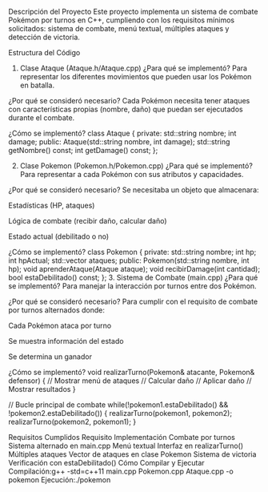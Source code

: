 Descripción del Proyecto
Este proyecto implementa un sistema de combate Pokémon por turnos en C++, cumpliendo con los requisitos mínimos solicitados: sistema de combate, menú textual, múltiples ataques y detección de victoria.

Estructura del Código
1. Clase Ataque (Ataque.h/Ataque.cpp)
¿Para qué se implementó?
Para representar los diferentes movimientos que pueden usar los Pokémon en batalla.

¿Por qué se consideró necesario?
Cada Pokémon necesita tener ataques con características propias (nombre, daño) que puedan ser ejecutados durante el combate.

¿Cómo se implementó?
class Ataque {
private:
    std::string nombre;
    int damage;
public:
    Ataque(std::string nombre, int damage);
    std::string getNombre() const;
    int getDamage() const;
};

2. Clase Pokemon (Pokemon.h/Pokemon.cpp)
¿Para qué se implementó?
Para representar a cada Pokémon con sus atributos y capacidades.

¿Por qué se consideró necesario?
Se necesitaba un objeto que almacenara:

Estadísticas (HP, ataques)

Lógica de combate (recibir daño, calcular daño)

Estado actual (debilitado o no)

¿Cómo se implementó?
class Pokemon {
private:
    std::string nombre;
    int hp;
    int hpActual;
    std::vector<Ataque> ataques;
public:
    Pokemon(std::string nombre, int hp);
    void aprenderAtaque(Ataque ataque);
    void recibirDamage(int cantidad);
    bool estaDebilitado() const;
};
3. Sistema de Combate (main.cpp)
¿Para qué se implementó?
Para manejar la interacción por turnos entre dos Pokémon.

¿Por qué se consideró necesario?
Para cumplir con el requisito de combate por turnos alternados donde:

Cada Pokémon ataca por turno

Se muestra información del estado

Se determina un ganador

¿Cómo se implementó?
void realizarTurno(Pokemon& atacante, Pokemon& defensor) {
    // Mostrar menú de ataques
    // Calcular daño
    // Aplicar daño
    // Mostrar resultados
}

// Bucle principal de combate
while(!pokemon1.estaDebilitado() && !pokemon2.estaDebilitado()) {
    realizarTurno(pokemon1, pokemon2);
    realizarTurno(pokemon2, pokemon1);
}

Requisitos Cumplidos
Requisito	Implementación
Combate por turnos	Sistema alternado en main.cpp
Menú textual	Interfaz en realizarTurno()
Múltiples ataques	Vector de ataques en clase Pokemon
Sistema de victoria	Verificación con estaDebilitado()
Cómo Compilar y Ejecutar
Compilación:g++ -std=c++11 main.cpp Pokemon.cpp Ataque.cpp -o pokemon
Ejecución:./pokemon
